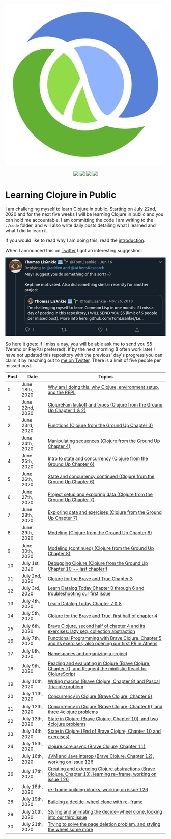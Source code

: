<p align="center">
    <img src="posts/images/Clojure_logo.svg" /><br /><br />
    <img src="https://img.shields.io/badge/Clojure%20from%20the%20Ground%20Up-8%20out%20of%208-green?logo=clojure&style=flat" />
    <img src="https://img.shields.io/badge/4clojure-86%20out%20of%20100-orange?logo=clojure&style=flat" />
    <img src="https://img.shields.io/badge/Clojure%20For%20Brave%20And%20True-11%20out%20of%2011-orange?logo=clojure&style=flat" />
    <img src="https://img.shields.io/badge/Learn%20Datalog%20Today-9%20out%20of%209-green?logo=clojure&style=flat" />
</p>

# Learning Clojure in Public

I am challenging myself to learn Clojure in public. Starting on July 22nd, 2020 and for the next five weeks I will be learning Clojure in public and you can hold me accountable. I am committing the code I am writing to the `./code` folder, and will also write daily posts detailing what I learned and what I did to learn it.

If you would like to read why I am doing this, read the [introduction](posts/2020-06-18.md).

When I announced this on [Twitter](https://twitter.com/adrien/status/1273013237076971528) I got an interesting suggestion:

<p align="center"><img src="posts/images/lisankie-inspiration.png" /></p>

So here it goes: if I miss a day, you will be able ask me to send you \$5 (Venmo or PayPal preferred). If by the next morning (I often work late) I have not updated this repository with the previous' day's progress you can claim it by reaching out to [me on Twitter](https://twitter.com/adrien). There is a limit of five people per missed post.

| Post | Date            | Topics                                                                                                                                  |
| ---- | --------------- | --------------------------------------------------------------------------------------------------------------------------------------- |
| 0    | June 18th, 2020 | [Why am I doing this, why Clojure, environment setup, and the REPL](posts/2020-06-18.md)                                                |
| 1    | June 22nd, 2020 | [ClojureFam kickoff and types (Clojure from the Ground Up Chapter 1 & 2)](posts/2020-06-22.md)                                          |
| 2    | June 23rd, 2020 | [Functions (Clojure from the Ground Up Chapter 3)](posts/2020-06-23.md)                                                                 |
| 3    | June 24th, 2020 | [Manipulating sequences (Clojure from the Ground Up Chapter 4)](posts/2020-06-24.md)                                                    |
| 4    | June 25th, 2020 | [Intro to state and concurrency (Clojure from the Ground Up Chapter 6)](posts/2020-06-25.md)                                            |
| 5    | June 26th, 2020 | [State and concurrency continued (Clojure from the Ground Up Chapter 6)](posts/2020-06-26.md)                                           |
| 6    | June 27th, 2020 | [Project setup and exploring data (Clojure from the Ground Up Chapter 7)](posts/2020-06-27.md)                                          |
| 7    | June 28th, 2020 | [Exploring data and exercises (Clojure from the Ground Up Chapter 7)](posts/2020-06-28.md)                                              |
| 8    | June 29th, 2020 | [Modeling (Clojure from the Ground Up Chapter 8)](posts/2020-06-29.md)                                                                  |
| 9    | June 30th, 2020 | [Modeling (continued) (Clojure from the Ground Up Chapter 8)](posts/2020-06-30.md)                                                      |
| 10   | July 1st, 2020  | [Debugging Clojure (Clojure from the Ground Up Chapter 10 -- last chapter!)](posts/2020-07-01.md)                                       |
| 11   | July 2nd, 2020  | [Clojure for the Brave and True Chapter 3](posts/2020-07-02.md)                                                                         |
| 12   | July 3rd, 2020  | [Learn Datalog Today Chapter 0 through 6 and troubleshooting our first issue](posts/2020-07-03.md)                                      |
| 13   | July 4th, 2020  | [Learn Datalog Today Chapter 7 & 8](posts/2020-07-04.md)                                                                                |
| 14   | July 5th, 2020  | [Clojure for the Brave and True, first half of chapter 4](posts/2020-07-05.md)                                                          |
| 15   | July 6th, 2020  | [Brave Clojure, second half of chapter 4 and its exercises: lazy seq, collection abstraction](posts/2020-07-06.md)                      |
| 16   | July 7th, 2020  | [Functional Programming with Brave Clojure, Chapter 5 and its exercises, also opening our first PR in Athens](posts/2020-07-07.md)      |
| 17   | July 8th, 2020  | [Namespaces and organizing a project](posts/2020-07-08.md)                                                                              |
| 18   | July 9th, 2020  | [Reading and evaluating in Clojure (Brave Clojure, Chapter 7), and Reagent the minilistic React for ClojureScript](posts/2020-07-09.md) |
| 19   | July 10th, 2020 | [Writing macros (Brave Clojure, Chapter 8) and Pascal Triangle problem](posts/2020-07-10.md)                                            |
| 20   | July 11th, 2020 | [Concurrency in Clojure (Brave Clojure, Chapter 9)](posts/2020-07-11.md)                                                                |
| 21   | July 12th, 2020 | [Concurrency in Clojure (Brave Clojure, Chapter 9), and three 4clojure problems](posts/2020-07-12.md)                                   |
| 22   | July 13th, 2020 | [State in Clojure (Brave Clojure, Chapter 10), and two 4clojure problems](posts/2020-07-13.md)                                          |
| 23   | July 14th, 2020 | [State in Clojure (End of Brave Clojure, Chapter 10 and exercises)](posts/2020-07-14.md)                                                |
| 24   | July 15th, 2020 | [clojure.core.async (Brave Clojure, Chapter 11)](posts/2020-07-15.md)                                                                   |
| 25   | July 16th, 2020 | [JVM and Java interop (Brave Clojure, Chapter 12), working on issue 126](posts/2020-07-16.md)                                           |
| 26   | July 17th, 2020 | [Creating and extending Clojure abstractions (Brave Clojure, Chapter 13), learning re-frame, working on issue 126](posts/2020-07-17.md) |
| 27   | July 18th, 2020 | [re-frame building blocks, working on issue 126](posts/2020-07-18.md)                                                                   |
| 28   | July 19th, 2020 | [Building a decide-wheel clone with re-frame](posts/2020-07-19.md)                                                                      |
| 29   | July 20th, 2020 | [Styling and animating the decide-wheel clone, looking into our third issue](posts/2020-07-20.md)                                       |
| 30   | July 21th, 2020 | [Trying to solve the page deletion problem, and styling the wheel some more](posts/2020-07-21.md)                                       |
